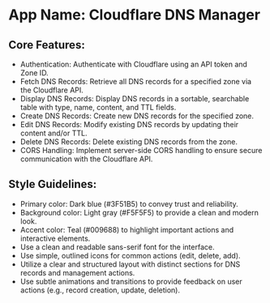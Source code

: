 # **App Name**: Cloudflare DNS Manager

## Core Features:

- Authentication: Authenticate with Cloudflare using an API token and Zone ID.
- Fetch DNS Records: Retrieve all DNS records for a specified zone via the Cloudflare API.
- Display DNS Records: Display DNS records in a sortable, searchable table with type, name, content, and TTL fields.
- Create DNS Records: Create new DNS records for the specified zone.
- Edit DNS Records: Modify existing DNS records by updating their content and/or TTL.
- Delete DNS Records: Delete existing DNS records from the zone.
- CORS Handling: Implement server-side CORS handling to ensure secure communication with the Cloudflare API.

## Style Guidelines:

- Primary color: Dark blue (#3F51B5) to convey trust and reliability.
- Background color: Light gray (#F5F5F5) to provide a clean and modern look.
- Accent color: Teal (#009688) to highlight important actions and interactive elements.
- Use a clean and readable sans-serif font for the interface.
- Use simple, outlined icons for common actions (edit, delete, add).
- Utilize a clear and structured layout with distinct sections for DNS records and management actions.
- Use subtle animations and transitions to provide feedback on user actions (e.g., record creation, update, deletion).